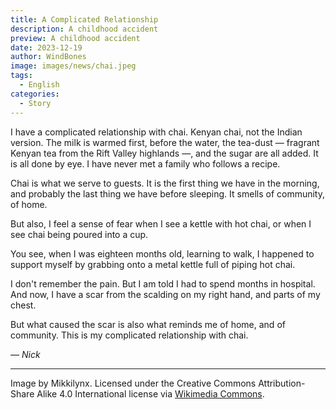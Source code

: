 ```yaml
---
title: A Complicated Relationship
description: A childhood accident
preview: A childhood accident
date: 2023-12-19
author: WindBones
image: images/news/chai.jpeg
tags:
  - English
categories:
  - Story
---
```


I have a complicated relationship with chai. Kenyan chai, not the Indian version. The milk is warmed first, before the water, the tea-dust — fragrant Kenyan tea from the Rift Valley highlands —, and the sugar are all added. It is all done by eye. I have never met a family who follows a recipe.

Chai is what we serve to guests. It is the first thing we have in the morning, and probably the last thing we have before sleeping. It smells of community, of home. 

But also, I feel a sense of fear when I see a kettle with hot chai, or when I see chai being poured into a cup. 

You see, when I was eighteen months old, learning to walk, I happened to support myself by grabbing onto a metal kettle full of piping hot chai. 

I don't remember the pain. But I am told I had to spend months in hospital. And now, I have a scar from the scalding on my right hand, and parts of my chest. 

But what caused the scar is also what reminds me of home, and of community. This is my complicated relationship with chai.

*— Nick*

---

Image by Mikkilynx. Licensed under the Creative Commons Attribution-Share Alike 4.0 International license via [Wikimedia Commons](https://commons.wikimedia.org/wiki/File:The_Kenyan_Chai.jpg).